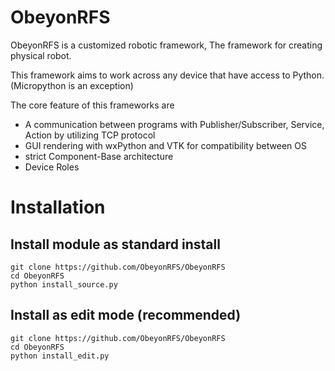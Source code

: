 # ObeyonRFS

ObeyonRFS is a customized robotic framework, The framework for creating physical robot.

This framework aims to work across any device that have access to Python. (Micropython is an exception)

The core feature of this frameworks are
- A communication between programs with Publisher/Subscriber, Service, Action by utilizing TCP protocol
- GUI rendering with wxPython and VTK for compatibility between OS
- strict Component-Base architecture
- Device Roles

# Installation

## Install module as standard install
```
git clone https://github.com/ObeyonRFS/ObeyonRFS
cd ObeyonRFS
python install_source.py
```

## Install as edit mode (recommended)
```
git clone https://github.com/ObeyonRFS/ObeyonRFS
cd ObeyonRFS
python install_edit.py
```
